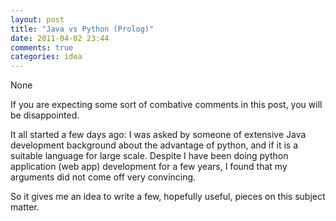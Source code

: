 ```yaml
---
layout: post
title: "Java vs Python (Prolog)"
date: 2011-04-02 23:44
comments: true
categories: idea
---
```


None


If you are expecting some sort of combative comments in this post, you will be disappointed. 


It all started a few days ago: I was asked by someone of extensive Java development background about the advantage of python, and if it is a suitable language for large scale. Despite I have been doing python application (web app) development for a few years, I found that my arguments did not come off very convincing. 


So it gives me an idea to write a few, hopefully useful, pieces on this subject matter.

